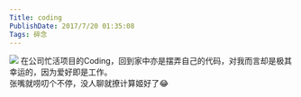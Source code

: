 ```yaml
---
Title: coding
PublishDate: 2017/7/20 01:35:08
Tags: 碎念
---
```


![](http://imglf0.nosdn.127.net/img/UUcvQWZBZk9URHhUNmthQzQxSXpDZnFmRWN3aTQ5MGozdXh2NUF6RlZFM0hWRUluM3dWaFZnPT0.jpg?imageView&thumbnail=1680x0&quality=96&stripmeta=0&type=jpg)
在公司忙活项目的Coding，回到家中亦是摆弄自己的代码，对我而言却是极其幸运的，因为爱好即是工作。  
张嘴就唠叨个不停，没人聊就撩计算姬好了😂